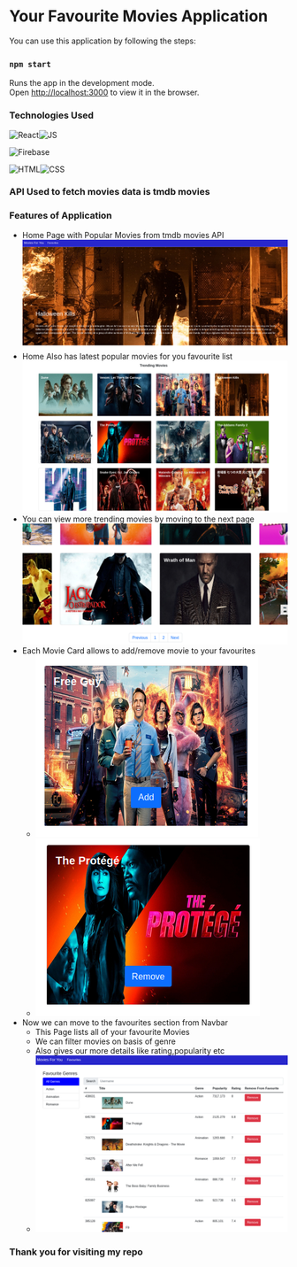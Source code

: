 # Your Favourite Movies Application

You can use this application by following the steps:

### `npm start`

Runs the app in the development mode.\
Open [http://localhost:3000](http://localhost:3000) to view it in the browser.

### Technologies Used

![React](https://img.shields.io/badge/React-20232A?style=for-the-badge&logo=react&logoColor=61DAFB "React")![JS](https://img.shields.io/badge/JavaScript-323330?style=for-the-badge&logo=javascript&logoColor=F7DF1E)

![Firebase](https://img.shields.io/badge/firebase-ffca28?style=for-the-badge&logo=firebase&logoColor=black)

![HTML](https://img.shields.io/badge/HTML5-E34F26?style=for-the-badge&logo=html5&logoColor=white)![CSS](https://img.shields.io/badge/CSS3-1572B6?style=for-the-badge&logo=css3&logoColor=white)

### API Used to fetch movies data is tmdb movies

### Features of Application
- Home Page with Popular Movies from tmdb movies API
    ![home part a](public/images/homeA.png)
- Home Also has latest popular movies for you favourite list
    ![home part b](public/images/homeB.png)
- You can view more trending movies by moving to the next page
    ![home part c](public/images/homeC.png)
- Each Movie Card allows to add/remove movie to your favourites
    - ![home part c](public/images/homeD.png)
    - ![home part c](public/images/homeE.png)
- Now we can move to the favourites section from Navbar
    - This Page lists all of your favourite Movies
    - We can filter movies on basis of genre
    - Also gives our more details like rating,popularity etc
    - ![favourites page](public/images/favPage.png)

### Thank you for visiting my repo